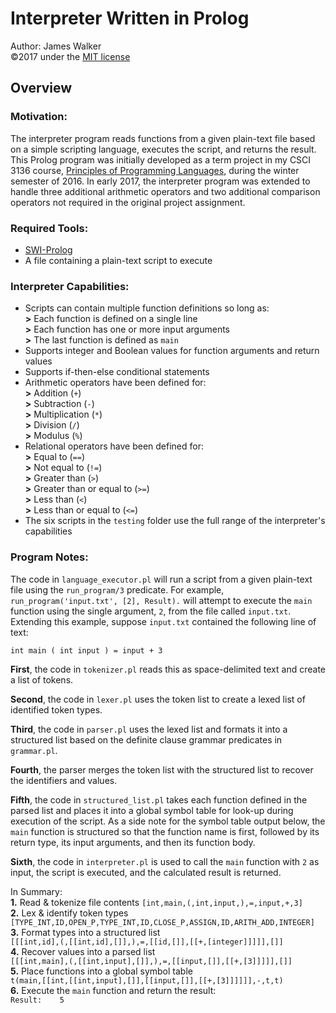# Interpreter Written in Prolog  
Author: James Walker  
©2017 under the [MIT license]  

## Overview  

### Motivation:  
The interpreter program reads functions from a given plain-text file based on a simple scripting language, executes the script, and returns the result. This Prolog program was initially developed as a term project in my CSCI 3136 course, [Principles of Programming Languages], during the winter semester of 2016. In early 2017, the interpreter program was extended to handle three additional arithmetic operators and two additional comparison operators not required in the original project assignment.  

### Required Tools:  
- [SWI-Prolog]  
- A file containing a plain-text script to execute  

### Interpreter Capabilities:  
- Scripts can contain multiple function definitions so long as:  
**>** Each function is defined on a single line  
**>** Each function has one or more input arguments  
**>** The last function is defined as `main`  
- Supports integer and Boolean values for function arguments and return values  
- Supports if-then-else conditional statements
- Arithmetic operators have been defined for:  
**>** Addition (`+`)  
**>** Subtraction (`-`)  
**>** Multiplication (`*`)  
**>** Division (`/`)  
**>** Modulus (`%`)  
- Relational operators have been defined for:  
**>** Equal to (`==`)  
**>** Not equal to (`!=`)  
**>** Greater than (`>`)  
**>** Greater than or equal to (`>=`)  
**>** Less than (`<`)  
**>** Less than or equal to (`<=`)  
- The six scripts in the `testing` folder use the full range of the interpreter's capabilities  

### Program Notes:  
The code in `language_executor.pl` will run a script from a given plain-text file using the `run_program/3` predicate. For example, `run_program('input.txt', [2], Result).` will attempt to execute the `main` function using the single argument, `2`, from the file called `input.txt`. Extending this example, suppose `input.txt` contained the following line of text:  

`int main ( int input ) = input + 3`  

**First**, the code in `tokenizer.pl` reads this as space-delimited text and create a list of tokens.  

**Second**, the code in `lexer.pl` uses the token list to create a lexed list of identified token types.  

**Third**, the code in `parser.pl` uses the lexed list and formats it into a structured list based on the definite clause grammar predicates in `grammar.pl`.  

**Fourth**, the parser merges the token list with the structured list to recover the identifiers and values.  

**Fifth**, the code in `structured_list.pl` takes each function defined in the parsed list and places it into a global symbol table for look-up during execution of the script. As a side note for the symbol table output below, the `main` function is structured so that the function name is first, followed by its return type, its input arguments, and then its function body.  

**Sixth**, the code in `interpreter.pl` is used to call the `main` function with `2` as input, the script is executed, and the calculated result is returned.  

In Summary:  
**1.** Read \& tokenize file contents 
`[int,main,(,int,input,),=,input,+,3]`  
**2.** Lex \& identify token types  
`[TYPE_INT,ID,OPEN_P,TYPE_INT,ID,CLOSE_P,ASSIGN,ID,ARITH_ADD,INTEGER]`  
**3.** Format types into a structured list  
`[[[int,id],(,[[int,id],[]],),=,[[id,[]],[[+,[integer]]]]],[]]`  
**4.** Recover values into a parsed list  
`[[[int,main],(,[[int,input],[]],),=,[[input,[]],[[+,[3]]]]],[]]`  
**5.** Place functions into a global symbol table  
`t(main,[[int,[[int,input],[]],[[input,[]],[[+,[3]]]]]],-,t,t)`  
**6.** Execute the `main` function and return the result:  
`Result:    5`  

[MIT license]: http://www.opensource.org/licenses/mit-license.php  
[Principles of Programming Languages]: http://academiccalendar.dal.ca/Catalog/ViewCatalog.aspx?pageid=viewcatalog&entitytype=CID&entitycode=CSCI+3136  
[SWI-Prolog]: http://portableapps.com/apps/development/swi-prolog_portable  
